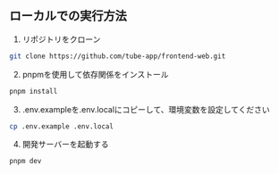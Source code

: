 ## ローカルでの実行方法

1. リポジトリをクローン

```bash
git clone https://github.com/tube-app/frontend-web.git
```

2. pnpmを使用して依存関係をインストール

```bash
pnpm install
```

3. .env.exampleを.env.localにコピーして、環境変数を設定してください

```bash
cp .env.example .env.local
```

4. 開発サーバーを起動する

```bash
pnpm dev
```
